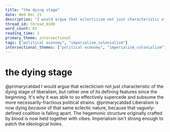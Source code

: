 ```yaml
---
title: "the dying stage"
date: Wed Dec 21
description: "I would argue that eclecticism not just characteristic of the dying stage of liberalism, but rather one of its defining features since the beginning."
thread_id: thread_0180
word_count: 81
reading_time: 1
primary_theme: intersectional
tags: ["political economy", "imperialism_colonialism"]
intersectional_themes: ["political economy", "imperialism_colonialism"]
---
```


# the dying stage

@primarycatdad I would argue that eclecticism not just characteristic of the dying stage of liberalism, but rather one of its defining features since the beginning. It's why it was able to so effectively supercede and subsume the more necessarily-fractious political strains. @primarycatdad Liberalism is now dying *because* of that same eclectic nature, because that vaguely-defined coalition is falling apart. The hegemonic structure originally crafted by blood is now held together with vibes. Imperialism isn't strong enough to patch the ideological holes.